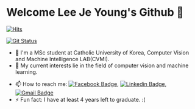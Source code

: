 # Welcome Lee Je Young's Github 👋

 
[![Hits](https://hits.seeyoufarm.com/api/count/incr/badge.svg?url=https%3A%2F%2Fgithub.com%2FIgn0reLee&count_bg=%2379C83D&title_bg=%23555555&icon=protocols-dot-io.svg&icon_color=%23E7E7E7&title=Today&edge_flat=false)](https://hits.seeyoufarm.com)


[![Git Status](https://github-readme-stats.vercel.app/api?username=Ign0reLee)](https://github.com/Ign0reLee)

- 🔭 I'm a MSc student at Catholic University of Korea, Computer Vision and Machine Intelligence LAB(CVMI).
- 🌱 My current interests lie in the field of computer vision and machine learning.
<!--
- 👯 I’m looking to collaborate on ...
- 🤔 I’m looking for help with ...
- 💬 Ask me about ...
- 😄 Pronouns: ...
-->
- 📫 How to reach me: [![Facebook Badge](https://img.shields.io/badge/facebook-1877f2?style=flat-square&logo=facebook&logoColor=white&link=https://www.facebook.com/jeyoung.lee.716)](https://www.facebook.com/jeyoung.lee.716),  [![Linkedin Badge](https://img.shields.io/badge/-LinkedIn-blue?style=flat-square&logo=Linkedin&logoColor=white&link=https://www.linkedin.com/in/%EC%A0%9C%EC%98%81-%EC%9D%B4-2857a517b/)](https://www.linkedin.com/in/%EC%A0%9C%EC%98%81-%EC%9D%B4-2857a517b/),   [![Gmail Badge](https://img.shields.io/badge/Gmail-d14836?style=flat-square&logo=Gmail&logoColor=white&link=mailto:dlwpdud@gmail.com)](mailto:dlwpdud@gmail.com)
- ⚡ Fun fact: I have at least 4 years left to graduate. :(

